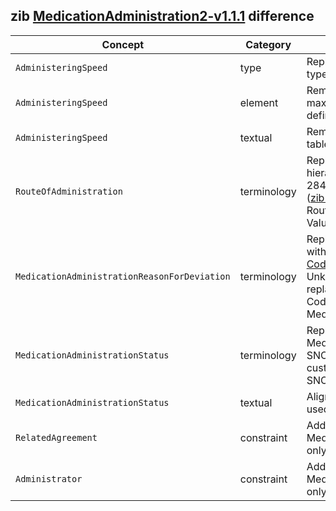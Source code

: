 ## zib [MedicationAdministration2-v1.1.1](https://zibs.nl/wiki/MedicationAdministration2-v1.1.1(2020EN)) difference

| Concept         | Category          | Description                             | 
|-----------------|-------------------|-----------------------------------------|
|`AdministeringSpeed` | type | Replaced type BackboneElement with Range type and added  HdBe-Range partial CBB. |
|`AdministeringSpeed` | element | Removed elements minimumValue, maximumValue and nominalValue as they are defined within the CBB HdBe-Range. |
|`AdministeringSpeed` | textual | Removed context regarding the Dutch NHG table. |
|`RouteOfAdministration` | terminology | Replaced Gstandaard codes with SNOMED hierarchy containing descendents of 284009009 (Route of administration value) ([zib ticket #1781](https://bits.nictiz.nl/browse/ZIB-1781)) and renamed it to RouteOfMedicationAdministration to reuse the ValueSet both here and in InstructionsForUse. |
|`MedicationAdministrationReasonForDeviation` | terminology | Replaced _NL-CM-CS_ or _ActReason_ codes with SNOMED codes as found in the [2022 CodeList](https://zibs.nl/wiki/MedicationAdministration2-v2.0(2022EN)#MedicationAdministrationReasonForDeviationCodeLis). Also added SNOMED codes for Unknown and Other. SNOMED NL codes are replaced with custom codes as defined the CodeSystem MedicationAdministrationReasonForDeviation. |
|`MedicationAdministrationStatus` | terminology | Replaced _ActStatus_ codes of the MedicationAdministrationStatus ValueSet with SNOMED codes where applicable and added custom codes for codes not found in SNOMED, such as: Aborted and Completed. | 
|`MedicationAdministrationStatus` | textual | Aligned description of the values with the used valueSet. |  
|`RelatedAgreement` | constraint | Added an invariant (id = HdBe-MedicationAdministration2-1 ) to indicate only one relatedGreement is expected. |  
|`Administrator` | constraint | Added an invariant (HdBe-MedicationAdministration2-2) to indicate only one administrator is expected. |  
